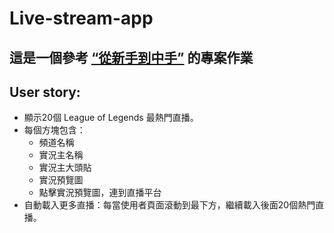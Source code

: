 # Live-stream-app
## 這是一個參考 [“從新手到中手”](https://github.com/aszx87410/frontend-intermediate-course) 的專案作業
## User story:
* 顯示20個 League of Legends 最熱門直播。
* 每個方塊包含：
  * 頻道名稱
  * 實況主名稱
  * 實況主大頭貼
  * 實況預覽圖
  * 點擊實況預覽圖，連到直播平台
* 自動載入更多直播：每當使用者頁面滾動到最下方，繼續載入後面20個熱門直播。
